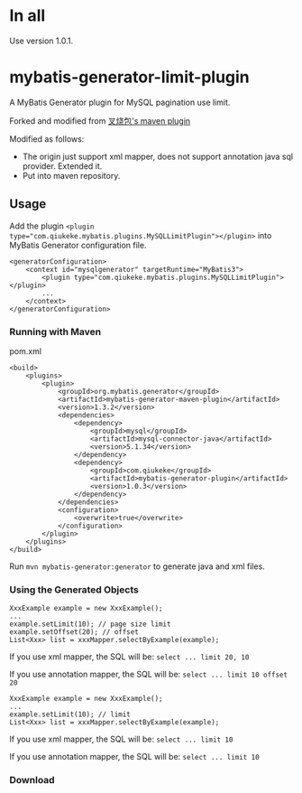 # In all

Use version 1.0.1.

# mybatis-generator-limit-plugin
A MyBatis Generator plugin for MySQL pagination use limit.

Forked and modified from [叉烧包's maven plugin](https://github.com/wucao/mybatis-generator-limit-plugin)

Modified as follows:

* The origin just support xml mapper, does not support annotation java sql provider. Extended it. 
* Put into maven repository.

## Usage

Add the plugin `<plugin type="com.qiukeke.mybatis.plugins.MySQLLimitPlugin"></plugin>` into MyBatis Generator configuration file.

```
<generatorConfiguration>
    <context id="mysqlgenerator" targetRuntime="MyBatis3">
    	<plugin type="com.qiukeke.mybatis.plugins.MySQLLimitPlugin"></plugin>
    	...
    </context>
</generatorConfiguration>
```

### Running with Maven

pom.xml


```
<build>
	<plugins>
		<plugin>
			<groupId>org.mybatis.generator</groupId>
			<artifactId>mybatis-generator-maven-plugin</artifactId>
			<version>1.3.2</version>
			<dependencies>
				<dependency>
					<groupId>mysql</groupId>
					<artifactId>mysql-connector-java</artifactId>
					<version>5.1.34</version>
				</dependency>
				<dependency>
					<groupId>com.qiukeke</groupId>
					<artifactId>mybatis-generator-plugin</artifactId>
					<version>1.0.3</version>
				</dependency>
			</dependencies>
			<configuration>
				<overwrite>true</overwrite>
			</configuration>
		</plugin>
	</plugins>
</build>
```

Run `mvn mybatis-generator:generator` to generate java and xml files.

### Using the Generated Objects

```
XxxExample example = new XxxExample();
...
example.setLimit(10); // page size limit
example.setOffset(20); // offset
List<Xxx> list = xxxMapper.selectByExample(example);
```

If you use xml mapper, the SQL will be:
`select ... limit 20, 10`

If you use annotation mapper, the SQL will be:
`select ... limit 10 offset 20`


```
XxxExample example = new XxxExample();
...
example.setLimit(10); // limit
List<Xxx> list = xxxMapper.selectByExample(example);
```
If you use xml mapper, the SQL will be:
`select ... limit 10`

If you use annotation mapper, the SQL will be:
`select ... limit 10`

### Download

